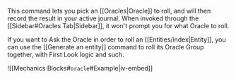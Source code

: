 This command lets you pick an [[Oracles|Oracle]] to roll, and will then record the result in your active journal. When invoked through the [[Sidebar#Oracles Tab|Sidebar]], it won't prompt you for what Oracle to roll.

If you want to Ask the Oracle in order to roll an [[Entities/index|Entity]], you can use the [[Generate an entity]] command to roll its Oracle Group together, with First Look logic and such.

![[Mechanics Blocks#`oracle`#Example|iv-embed]]